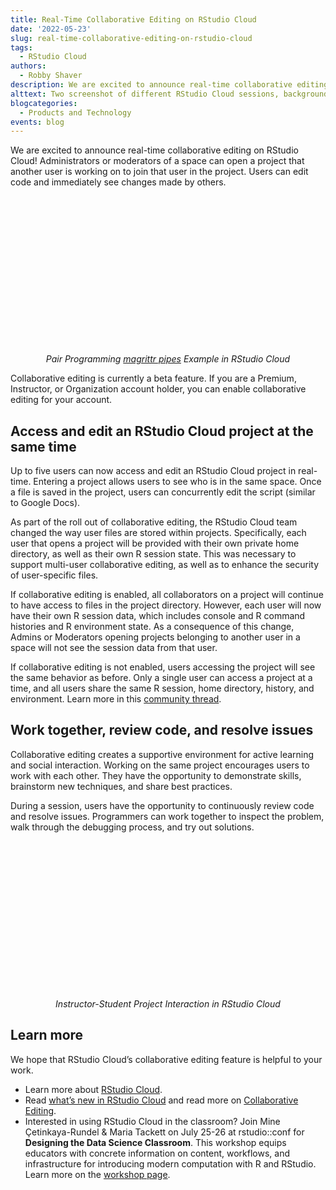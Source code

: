 ```yaml
---
title: Real-Time Collaborative Editing on RStudio Cloud
date: '2022-05-23'
slug: real-time-collaborative-editing-on-rstudio-cloud
tags:
  - RStudio Cloud
authors:
  - Robby Shaver
description: We are excited to announce real-time collaborative editing on RStudio Cloud. Users can join the same project, edit code, and immediately see each other’s changes.
alttext: Two screenshot of different RStudio Cloud sessions, background is RStudio blue with the RStudio Cloud logo
blogcategories:
  - Products and Technology
events: blog
---
```


We are excited to announce real-time collaborative editing on RStudio Cloud! Administrators or moderators of a space can open a project that another user is working on to join that user in the project. Users can edit code and immediately see changes made by others.

<script src="https://fast.wistia.com/embed/medias/irh36tnh77.jsonp" async></script><script src="https://fast.wistia.com/assets/external/E-v1.js" async></script><div class="wistia_responsive_padding" style="padding:50.0% 0 0 0;position:relative;"><div class="wistia_responsive_wrapper" style="height:100%;left:0;position:absolute;top:0;width:100%;"><div class="wistia_embed wistia_async_irh36tnh77 videoFoam=true" style="height:100%;position:relative;width:100%">&nbsp;</div></div></div>
<center><i><caption>Pair Programming <a href="https://bookdown.org/roy_schumacher/r4ds/pipes.html#use-the-pipe" target = "_blank">magrittr pipes</a> Example in RStudio Cloud</caption></i></center>

Collaborative editing is currently a beta feature. If you are a Premium, Instructor, or Organization account holder, you can enable collaborative editing for your account.

## Access and edit an RStudio Cloud project at the same time

Up to five users can now access and edit an RStudio Cloud project in real-time. Entering a project allows users to see who is in the same space. Once a file is saved in the project, users can concurrently edit the script (similar to Google Docs).

As part of the roll out of collaborative editing, the RStudio Cloud team changed the way user files are stored within projects. Specifically, each user that opens a project will be provided with their own private home directory, as well as their own R session state. This was necessary to support multi-user collaborative editing, as well as to enhance the security of user-specific files.

If collaborative editing is enabled, all collaborators on a project will continue to have access to files in the project directory. However, each user will now have their own R session data, which includes console and R command histories and R environment state. As a consequence of this change, Admins or Moderators opening projects belonging to another user in a space will not see the session data from that user.

If collaborative editing is not enabled, users accessing the project will see the same behavior as before. Only a single user can access a project at a time, and all users share the same R session, home directory, history, and environment. Learn more in this <a href="https://community.rstudio.com/t/important-changes-related-to-r-sessions-in-rstudio-projects/136423" target = "_blank">community thread</a>.

## Work together, review code, and resolve issues

Collaborative editing creates a supportive environment for active learning and social interaction. Working on the same project encourages users to work with each other. They have the opportunity to demonstrate skills, brainstorm new techniques, and share best practices.

During a session, users have the opportunity to continuously review code and resolve issues. Programmers can work together to inspect the problem, walk through the debugging process, and try out solutions.

<script src="https://fast.wistia.com/embed/medias/8e87w3z7hb.jsonp" async></script><script src="https://fast.wistia.com/assets/external/E-v1.js" async></script><div class="wistia_responsive_padding" style="padding:50.0% 0 0 0;position:relative;"><div class="wistia_responsive_wrapper" style="height:100%;left:0;position:absolute;top:0;width:100%;"><div class="wistia_embed wistia_async_8e87w3z7hb videoFoam=true" style="height:100%;position:relative;width:100%">&nbsp;</div></div></div>
<center><i><caption>Instructor-Student Project Interaction in RStudio Cloud</caption></i></center>

## Learn more

We hope that RStudio Cloud’s collaborative editing feature is helpful to your work.

* Learn more about <a href="https://www.rstudio.com/products/cloud/" target = "_blank">RStudio Cloud</a>.
* Read <a href="https://rstudio.cloud/learn/whats-new" target = "_blank">what’s new in RStudio Cloud</a> and read more on <a href="https://rstudio.cloud/learn/guide#project-collaborative-editing" target = "_blank">Collaborative Editing</a>.
* Interested in using RStudio Cloud in the classroom? Join Mine Çetinkaya-Rundel & Maria Tackett on July 25-26 at rstudio::conf for **Designing the Data Science Classroom**. This workshop equips educators with concrete information on content, workflows, and infrastructure for introducing modern computation with R and RStudio. Learn more on the <a href="https://www.rstudio.com/conference/2022/workshops/teach-ds/" target = "_blank">workshop page</a>.
